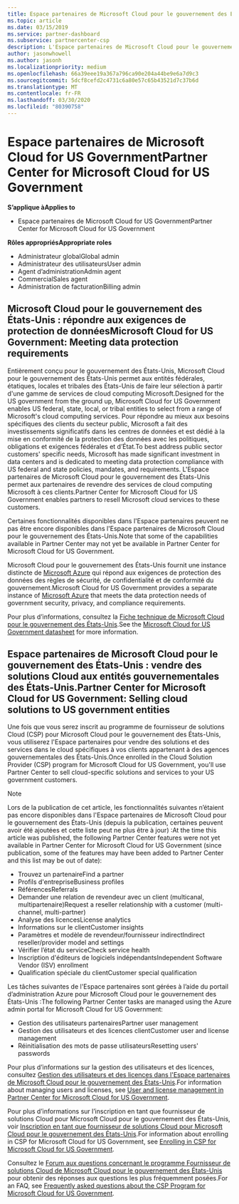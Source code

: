 ```yaml
---
title: Espace partenaires de Microsoft Cloud pour le gouvernement des États-Unis | Espace partenaires de Microsoft Cloud pour le gouvernement des États-Unis
ms.topic: article
ms.date: 03/15/2019
ms.service: partner-dashboard
ms.subservice: partnercenter-csp
description: L'Espace partenaires de Microsoft Cloud pour le gouvernement des États-Unis est le portail d’entreprise des partenaires Microsoft qui souhaitent proposer des solutions Microsoft Cloud aux clients travaillant avec des agences gouvernementales des États-Unis.
author: jasonwhowell
ms.author: jasonh
ms.localizationpriority: medium
ms.openlocfilehash: 66a39eee19a367a796ca90e204a44be9e6a7d9c3
ms.sourcegitcommit: 5dcf8cefd2c4731c6a80e57c65b43521d7c37b6d
ms.translationtype: MT
ms.contentlocale: fr-FR
ms.lasthandoff: 03/30/2020
ms.locfileid: "80390758"
---
```

# <a name="partner-center-for-microsoft-cloud-for-us-government"></a><span data-ttu-id="21ef5-103">Espace partenaires de Microsoft Cloud for US Government</span><span class="sxs-lookup"><span data-stu-id="21ef5-103">Partner Center for Microsoft Cloud for US Government</span></span>

<span data-ttu-id="21ef5-104">**S’applique à**</span><span class="sxs-lookup"><span data-stu-id="21ef5-104">**Applies to**</span></span>

-  <span data-ttu-id="21ef5-105">Espace partenaires de Microsoft Cloud for US Government</span><span class="sxs-lookup"><span data-stu-id="21ef5-105">Partner Center for Microsoft Cloud for US Government</span></span>

<span data-ttu-id="21ef5-106">**Rôles appropriés**</span><span class="sxs-lookup"><span data-stu-id="21ef5-106">**Appropriate roles**</span></span>
-   <span data-ttu-id="21ef5-107">Administrateur global</span><span class="sxs-lookup"><span data-stu-id="21ef5-107">Global admin</span></span>
-   <span data-ttu-id="21ef5-108">Administrateur des utilisateurs</span><span class="sxs-lookup"><span data-stu-id="21ef5-108">User admin</span></span>
-   <span data-ttu-id="21ef5-109">Agent d’administration</span><span class="sxs-lookup"><span data-stu-id="21ef5-109">Admin agent</span></span>
-   <span data-ttu-id="21ef5-110">Commercial</span><span class="sxs-lookup"><span data-stu-id="21ef5-110">Sales agent</span></span>
-   <span data-ttu-id="21ef5-111">Administration de facturation</span><span class="sxs-lookup"><span data-stu-id="21ef5-111">Billing admin</span></span>

## <a name="microsoft-cloud-for-us-government-meeting-data-protection-requirements"></a><span data-ttu-id="21ef5-112">Microsoft Cloud pour le gouvernement des États-Unis : répondre aux exigences de protection de données</span><span class="sxs-lookup"><span data-stu-id="21ef5-112">Microsoft Cloud for US Government: Meeting data protection requirements</span></span> 

<span data-ttu-id="21ef5-113">Entièrement conçu pour le gouvernement des États-Unis, Microsoft Cloud pour le gouvernement des États-Unis permet aux entités fédérales, étatiques, locales et tribales des États-Unis de faire leur sélection à partir d'une gamme de services de cloud computing Microsoft.</span><span class="sxs-lookup"><span data-stu-id="21ef5-113">Designed for the US government from the ground up, Microsoft Cloud for US Government enables US federal, state, local, or tribal entities to select from a range of Microsoft's cloud computing services.</span></span> <span data-ttu-id="21ef5-114">Pour répondre au mieux aux besoins spécifiques des clients du secteur public, Microsoft a fait des investissements significatifs dans les centres de données et est dédié à la mise en conformité de la protection des données avec les politiques, obligations et exigences fédérales et d’État.</span><span class="sxs-lookup"><span data-stu-id="21ef5-114">To best address public sector customers' specific needs, Microsoft has made significant investment in data centers and is dedicated to meeting data protection compliance with US federal and state policies, mandates, and requirements.</span></span> <span data-ttu-id="21ef5-115">L'Espace partenaires de Microsoft Cloud pour le gouvernement des États-Unis permet aux partenaires de revendre des services de cloud computing Microsoft à ces clients.</span><span class="sxs-lookup"><span data-stu-id="21ef5-115">Partner Center for Microsoft Cloud for US Government enables partners to resell Microsoft cloud services to these customers.</span></span>

<span data-ttu-id="21ef5-116">Certaines fonctionnalités disponibles dans l'Espace partenaires peuvent ne pas être encore disponibles dans l'Espace partenaires de Microsoft Cloud pour le gouvernement des États-Unis.</span><span class="sxs-lookup"><span data-stu-id="21ef5-116">Note that some of the capabilities available in Partner Center may not yet be available in Partner Center for Microsoft Cloud for US Government.</span></span>

<span data-ttu-id="21ef5-117">Microsoft Cloud pour le gouvernement des États-Unis fournit une instance distincte de [Microsoft Azure](https://azure.microsoft.com/overview/clouds/government/) qui répond aux exigences de protection des données des règles de sécurité, de confidentialité et de conformité du gouvernement.</span><span class="sxs-lookup"><span data-stu-id="21ef5-117">Microsoft Cloud for US Government provides a separate instance of [Microsoft Azure](https://azure.microsoft.com/overview/clouds/government/) that meets the data protection needs of government security, privacy, and compliance requirements.</span></span> 

<span data-ttu-id="21ef5-118">Pour plus d’informations, consultez la [Fiche technique de Microsoft Cloud pour le gouvernement des États-Unis](https://download.microsoft.com/download/C/9/C/C9CA3002-DFC4-4ADA-841F-DF42AEC042FB/Microsoft_Azure_Government_Datasheet_EN_US.PDF).</span><span class="sxs-lookup"><span data-stu-id="21ef5-118">See the [Microsoft Cloud for US Government datasheet](https://download.microsoft.com/download/C/9/C/C9CA3002-DFC4-4ADA-841F-DF42AEC042FB/Microsoft_Azure_Government_Datasheet_EN_US.PDF) for more information.</span></span>

## <a name="partner-center-for-microsoft-cloud-for-us-government-selling-cloud-solutions-to-us-government-entities"></a><span data-ttu-id="21ef5-119">Espace partenaires de Microsoft Cloud pour le gouvernement des États-Unis : vendre des solutions Cloud aux entités gouvernementales des États-Unis.</span><span class="sxs-lookup"><span data-stu-id="21ef5-119">Partner Center for Microsoft Cloud for US Government: Selling cloud solutions to US government entities</span></span>

<span data-ttu-id="21ef5-120">Une fois que vous serez inscrit au programme de fournisseur de solutions Cloud (CSP) pour Microsoft Cloud pour le gouvernement des États-Unis, vous utiliserez l'Espace partenaires pour vendre des solutions et des services dans le cloud spécifiques à vos clients appartenant à des agences gouvernementales des États-Unis.</span><span class="sxs-lookup"><span data-stu-id="21ef5-120">Once enrolled in the Cloud Solution Provider (CSP) program for Microsoft Cloud for US Government, you'll use Partner Center to sell cloud-specific solutions and services to your US government customers.</span></span> 

> [!NOTE]  
> <span data-ttu-id="21ef5-121">Lors de la publication de cet article, les fonctionnalités suivantes n’étaient pas encore disponibles dans l'Espace partenaires de Microsoft Cloud pour le gouvernement des États-Unis (depuis la publication, certaines peuvent avoir été ajoutées et cette liste peut ne plus être à jour) :</span><span class="sxs-lookup"><span data-stu-id="21ef5-121">At the time this article was published, the following Partner Center features were not yet available in Partner Center for Microsoft Cloud for US Government (since publication, some of the features may have been added to Partner Center and this list may be out of date):</span></span>

- <span data-ttu-id="21ef5-122">Trouvez un partenaire</span><span class="sxs-lookup"><span data-stu-id="21ef5-122">Find a partner</span></span>
- <span data-ttu-id="21ef5-123">Profils d'entreprise</span><span class="sxs-lookup"><span data-stu-id="21ef5-123">Business profiles</span></span>
- <span data-ttu-id="21ef5-124">Références</span><span class="sxs-lookup"><span data-stu-id="21ef5-124">Referrals</span></span>
- <span data-ttu-id="21ef5-125">Demander une relation de revendeur avec un client (multicanal, multipartenaire)</span><span class="sxs-lookup"><span data-stu-id="21ef5-125">Request a reseller relationship with a customer (multi-channel, multi-partner)</span></span>
- <span data-ttu-id="21ef5-126">Analyse des licences</span><span class="sxs-lookup"><span data-stu-id="21ef5-126">License analytics</span></span>
- <span data-ttu-id="21ef5-127">Informations sur le client</span><span class="sxs-lookup"><span data-stu-id="21ef5-127">Customer insights</span></span>
- <span data-ttu-id="21ef5-128">Paramètres et modèle de revendeur/fournisseur indirect</span><span class="sxs-lookup"><span data-stu-id="21ef5-128">Indirect reseller/provider model and settings</span></span>
- <span data-ttu-id="21ef5-129">Vérifier l’état du service</span><span class="sxs-lookup"><span data-stu-id="21ef5-129">Check service health</span></span>
- <span data-ttu-id="21ef5-130">Inscription d'éditeurs de logiciels indépendants</span><span class="sxs-lookup"><span data-stu-id="21ef5-130">Independent Software Vendor (ISV) enrollment</span></span>
- <span data-ttu-id="21ef5-131">Qualification spéciale du client</span><span class="sxs-lookup"><span data-stu-id="21ef5-131">Customer special qualification</span></span>

<span data-ttu-id="21ef5-132">Les tâches suivantes de l'Espace partenaires sont gérées à l’aide du portail d’administration Azure pour Microsoft Cloud pour le gouvernement des États-Unis :</span><span class="sxs-lookup"><span data-stu-id="21ef5-132">The following Partner Center tasks are managed using the Azure admin portal for Microsoft Cloud for US Government:</span></span> 

-   <span data-ttu-id="21ef5-133">Gestion des utilisateurs partenaires</span><span class="sxs-lookup"><span data-stu-id="21ef5-133">Partner user management</span></span>
-   <span data-ttu-id="21ef5-134">Gestion des utilisateurs et des licences client</span><span class="sxs-lookup"><span data-stu-id="21ef5-134">Customer user and license management</span></span>
-   <span data-ttu-id="21ef5-135">Réinitialisation des mots de passe utilisateurs</span><span class="sxs-lookup"><span data-stu-id="21ef5-135">Resetting users' passwords</span></span>

<span data-ttu-id="21ef5-136">Pour plus d’informations sur la gestion des utilisateurs et des licences, consultez [Gestion des utilisateurs et des licences dans l'Espace partenaires de Microsoft Cloud pour le gouvernement des États-Unis](user-management-in-partner-center-for-microsoft-us-govt-cloud.md).</span><span class="sxs-lookup"><span data-stu-id="21ef5-136">For information about managing users and licenses, see [User and license management in Partner Center for Microsoft Cloud for US Government](user-management-in-partner-center-for-microsoft-us-govt-cloud.md).</span></span>

<span data-ttu-id="21ef5-137">Pour plus d’informations sur l’inscription en tant que fournisseur de solutions Cloud pour Microsoft Cloud pour le gouvernement des États-Unis, voir [Inscription en tant que fournisseur de solutions Cloud pour Microsoft Cloud pour le gouvernement des États-Unis](enroll-in-csp-for-microsoft-us-govt-cloud.md).</span><span class="sxs-lookup"><span data-stu-id="21ef5-137">For information about enrolling in CSP for Microsoft Cloud for US Government, see [Enrolling in CSP for Microsoft Cloud for US Government](enroll-in-csp-for-microsoft-us-govt-cloud.md).</span></span>

<span data-ttu-id="21ef5-138">Consultez le [Forum aux questions concernant le programme Fournisseur de solutions Cloud de Microsoft Cloud pour le gouvernement des États-Unis](faq-for-us-govt-cloud.md) pour obtenir des réponses aux questions les plus fréquemment posées.</span><span class="sxs-lookup"><span data-stu-id="21ef5-138">For an FAQ, see [Frequently asked questions about the CSP Program for Microsoft Cloud for US Government](faq-for-us-govt-cloud.md).</span></span>

